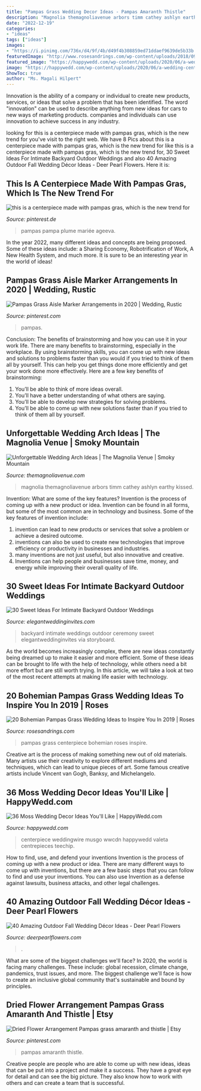 ```yaml
---
title: "Pampas Grass Wedding Decor Ideas - Pampas Amaranth Thistle"
description: "Magnolia themagnoliavenue arbors timm cathey ashlyn earthy kissed"
date: "2022-12-19"
categories:
- "ideas"
tags: ["ideas"]
images:
- "https://i.pinimg.com/736x/d4/9f/4b/d49f4b308859ed71ddaef9639de5b33b.jpg"
featuredImage: "http://www.rosesandrings.com/wp-content/uploads/2018/09/Feathery-pampas-grass-and-roses-by-Bows-Arrows-Wedding-Centerpiece.jpg"
featured_image: "https://happywedd.com/wp-content/uploads/2020/06/a-wedding-centerpiece-of-a-tray-with-moss-wildflowers-and-greenery-and-a-candle-in-a-jar.jpg"
image: "https://happywedd.com/wp-content/uploads/2020/06/a-wedding-centerpiece-of-a-tray-with-moss-wildflowers-and-greenery-and-a-candle-in-a-jar.jpg"
ShowToc: true
author: "Ms. Magali Hilpert"
---
```



Innovation is the ability of a company or individual to create new products, services, or ideas that solve a problem that has been identified. The word "innovation" can be used to describe anything from new ideas for cars to new ways of marketing products. companies and individuals can use innovation to achieve success in any industry.

	

		
looking for this is a centerpiece made with pampas gras, which is the new trend for you've visit to the right web. We have 8 Pics about this is a centerpiece made with pampas gras, which is the new trend for like this is a centerpiece made with pampas gras, which is the new trend for, 30 Sweet Ideas For Intimate Backyard Outdoor Weddings and also 40 Amazing Outdoor Fall Wedding Décor Ideas - Deer Pearl Flowers. Here it is:
		
    
## This Is A Centerpiece Made With Pampas Gras, Which Is The New Trend For

<img loading=lazy src="https://i.pinimg.com/736x/d4/9f/4b/d49f4b308859ed71ddaef9639de5b33b.jpg" onerror="this.onerror=null;this.src='https://tse1.mm.bing.net/th?id=OIP.wpnZgDDbZFiZwsQFFnXA-wHaLH&amp;pid=15.1';" alt="this is a centerpiece made with pampas gras, which is the new trend for">

_Source: pinterest.de_

>pampas pampa plume mariée ageeva. 

	

In the year 2022, many different ideas and concepts are being proposed. Some of these ideas include: a Sharing Economy, Robotrification of Work, A New Health System, and much more. It is sure to be an interesting year in the world of ideas!

    
## Pampas Grass Aisle Marker Arrangements In 2020 | Wedding, Rustic

<img loading=lazy src="https://i.pinimg.com/736x/4d/a9/bf/4da9bf8c499d9b038ff1af0a236940e1.jpg" onerror="this.onerror=null;this.src='https://tse1.mm.bing.net/th?id=OIP.wkkkYCCjDuOBqz1NX77U-QHaLG&amp;pid=15.1';" alt="Pampas Grass Aisle Marker Arrangements in 2020 | Wedding, Rustic">

_Source: pinterest.com_

>pampas. 

	

Conclusion: The benefits of brainstorming and how you can use it in your work life.
There are many benefits to brainstorming, especially in the workplace. By using brainstorming skills, you can come up with new ideas and solutions to problems faster than you would if you tried to think of them all by yourself. This can help you get things done more efficiently and get your work done more effectively. Here are a few key benefits of brainstorming:
1. You’ll be able to think of more ideas overall.
2. You’ll have a better understanding of what others are saying.
3. You’ll be able to develop new strategies for solving problems.
4. You’ll be able to come up with new solutions faster than if you tried to think of them all by yourself.

    
## Unforgettable Wedding Arch Ideas | The Magnolia Venue | Smoky Mountain

<img loading=lazy src="https://themagnoliavenue.com/wp-content/uploads/2020/11/triangle-wedding-arbor.jpg" onerror="this.onerror=null;this.src='https://tse4.mm.bing.net/th?id=OIP.rDKkm2oQZJNcfY4KS4u79QHaLG&amp;pid=15.1';" alt="Unforgettable Wedding Arch Ideas | The Magnolia Venue | Smoky Mountain">

_Source: themagnoliavenue.com_

>magnolia themagnoliavenue arbors timm cathey ashlyn earthy kissed. 

	

Invention: What are some of the key features?
Invention is the process of coming up with a new product or idea. Invention can be found in all forms, but some of the most common are in technology and business. Some of the key features of invention include:
1. invention can lead to new products or services that solve a problem or achieve a desired outcome.
2. inventions can also be used to create new technologies that improve efficiency or productivity in businesses and industries. 
3. many inventions are not just useful, but also innovative and creative. 
4. Inventions can help people and businesses save time, money, and energy while improving their overall quality of life.

    
## 30 Sweet Ideas For Intimate Backyard Outdoor Weddings

<img loading=lazy src="https://www.elegantweddinginvites.com/wedding-blog/wp-content/uploads/2017/01/romantic-and-intimate-backyard-wedding-ceremony-ideas.jpg" onerror="this.onerror=null;this.src='https://tse2.mm.bing.net/th?id=OIP.1QaxnEYRDKgqglz9q9E2SwHaLK&amp;pid=15.1';" alt="30 Sweet Ideas For Intimate Backyard Outdoor Weddings">

_Source: elegantweddinginvites.com_

>backyard intimate weddings outdoor ceremony sweet elegantweddinginvites via storyboard. 

	

As the world becomes increasingly complex, there are new ideas constantly being dreamed up to make it easier and more efficient. Some of these ideas can be brought to life with the help of technology, while others need a bit more effort but are still worth trying. In this article, we will take a look at two of the most recent attempts at making life easier with technology.

    
## 20 Bohemian Pampas Grass Wedding Ideas To Inspire You In 2019 | Roses

<img loading=lazy src="http://www.rosesandrings.com/wp-content/uploads/2018/09/Feathery-pampas-grass-and-roses-by-Bows-Arrows-Wedding-Centerpiece.jpg" onerror="this.onerror=null;this.src='https://tse4.mm.bing.net/th?id=OIP.BLpGyEYFbhZA73nC1fIeNwHaLH&amp;pid=15.1';" alt="20 Bohemian Pampas Grass Wedding Ideas to Inspire You In 2019 | Roses">

_Source: rosesandrings.com_

>pampas grass centerpiece bohemian roses inspire. 

	

Creative art is the process of making something new out of old materials. Many artists use their creativity to explore different mediums and techniques, which can lead to unique pieces of art. Some famous creative artists include Vincent van Gogh, Banksy, and Michelangelo.

    
## 36 Moss Wedding Decor Ideas You&#039;ll Like | HappyWedd.com

<img loading=lazy src="https://happywedd.com/wp-content/uploads/2020/06/a-wedding-centerpiece-of-a-tray-with-moss-wildflowers-and-greenery-and-a-candle-in-a-jar.jpg" onerror="this.onerror=null;this.src='https://tse1.mm.bing.net/th?id=OIP.hTu4ZvXfXnrAdOr4Cn7NHAAAAA&amp;pid=15.1';" alt="36 Moss Wedding Decor Ideas You&#039;ll Like | HappyWedd.com">

_Source: happywedd.com_

>centerpiece weddingwire musgo wwcdn happywedd valeta centrepieces teechip. 

	

How to find, use, and defend your inventions
Invention is the process of coming up with a new product or idea. There are many different ways to come up with inventions, but there are a few basic steps that you can follow to find and use your inventions. You can also use Invention as a defense against lawsuits, business attacks, and other legal challenges.

    
## 40 Amazing Outdoor Fall Wedding Décor Ideas - Deer Pearl Flowers

<img loading=lazy src="https://www.deerpearlflowers.com/wp-content/uploads/2015/10/Wheats-and-Roses-Fall-Décor-Wedding-Ideas.jpg" onerror="this.onerror=null;this.src='https://tse4.mm.bing.net/th?id=OIP.lA1SuZvzHXdNzjQE-gqqZgAAAA&amp;pid=15.1';" alt="40 Amazing Outdoor Fall Wedding Décor Ideas - Deer Pearl Flowers">

_Source: deerpearlflowers.com_

>. 

	

What are some of the biggest challenges we'll face?
In 2020, the world is facing many challenges. These include: global recession, climate change, pandemics, trust issues, and more. The biggest challenge we'll face is how to create an inclusive global community that's sustainable and bound by principles.

    
## Dried Flower Arrangement Pampas Grass Amaranth And Thistle | Etsy

<img loading=lazy src="https://i.pinimg.com/736x/f1/7d/3c/f17d3c382b14c94ece19cb7eef2674a9.jpg" onerror="this.onerror=null;this.src='https://tse4.mm.bing.net/th?id=OIP.x7KAt0p3bC20JutJ9SbUzwHaJ4&amp;pid=15.1';" alt="Dried Flower Arrangement Pampas grass amaranth and thistle | Etsy">

_Source: pinterest.com_

>pampas amaranth thistle. 

	

Creative people are people who are able to come up with new ideas, ideas that can be put into a project and make it a success. They have a great eye for detail and can see the big picture. They also know how to work with others and can create a team that is successful.

